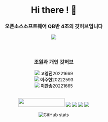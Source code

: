 <div align="center">

<h1>Hi there ! 👋
  <h3> 오픈소스소프트웨어 QB반 4조의 깃허브입니다 </h3>
</h1>
<img src="https://user-images.githubusercontent.com/114238252/202191133-d8897b29-4ce3-44d6-8d3c-cc7468b59682.png">

<h4>
  <br>
  <h3><b> 조원과 개인 깃허브 </b></h3>
<a href="https://github.com/yjk101" target="_blank"><img src="https://img.shields.io/badge/GitHub-white?style=flat-square&logo=GitHub&logoColor=181717"/></a><b> 고영진</b>20221669<br>
<a href="https://github.com/jxh61431" target="_blank"><img src="https://img.shields.io/badge/GitHub-white?style=flat-square&logo=GitHub&logoColor=181717"/></a><b> 이주현</b>20222593<br>
<a href="https://github.com/songchane" target="_blank"><img src="https://img.shields.io/badge/GitHub-white?style=flat-square&logo=GitHub&logoColor=181717"/></a><b> 이찬송</b>20221665<br>
</h4> 
  <br>
  


<img src="https://user-images.githubusercontent.com/70050528/189471018-8842fb25-8d8f-4d4a-8d63-40d57adf352c.png" height="28" width="150"/> <img src="https://img.shields.io/badge/Git-black?style=for-the-badge&logo=Git&logoColor=F05032"/> <img src="https://img.shields.io/badge/GitHub-white?style=for-the-badge&logo=GitHub&logoColor=181717"/> <img src="https://img.shields.io/badge/Visual Studio Code-black?style=for-the-badge&logo=Visual Studio Code&logoColor=007acc"/> <img src="https://img.shields.io/badge/Python-white?style=for-the-badge&logo=Python&logoColor=3776ab"/>
  
![GitHub stats](https://github-readme-stats.vercel.app/api?username=2022-oss&show_icons=true&theme=graywhite)




<!-- 
🔭 I’m currently working on ...
🌱 I’m currently learning ...
👯 I’m looking to collaborate on ...
🤔 I’m looking for help with ...
💬 Ask me about ...
📫 How to reach me: ...
😄 Pronouns: ...
⚡ Fun fact: ...
-->

  </div>
